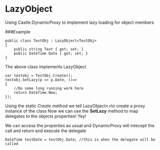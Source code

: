 LazyObject
==========

Using Castle.DynamicProxy to implement lazy loading for object members

###Example

```
public class TestObj : LazyObject<TestObj>
{
    public string Text { get; set; }
    public DateTime Date { get; set; }
}
```

The above class implements LazyObject

```
var testobj = TestObj.Create();
testobj.SetLazy(p => p.Date, ()=>
{
    //Do some long running work here
    return DateTime.Now;
});
```
Using the static _Create_ method we tell LazyObject<>to create a proxy instance of the class
Now we can use the **SetLazy** method to map delegates to the objects properties! Yey!

We can access the properties as usual and DynamicProxy will intecept the call and return and execute the delegate

```DateTime testDate = testObj.Date; //this is when the delegate will be called```
